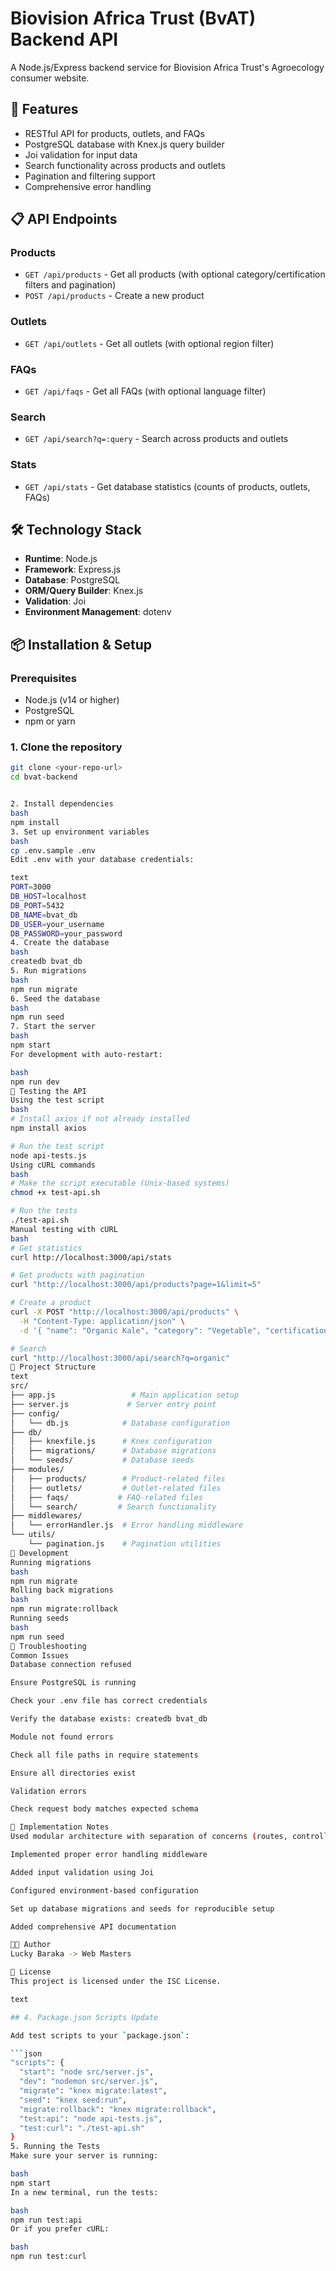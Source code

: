 # Biovision Africa Trust (BvAT) Backend API

A Node.js/Express backend service for Biovision Africa Trust's Agroecology consumer website.

## 🚀 Features

- RESTful API for products, outlets, and FAQs
- PostgreSQL database with Knex.js query builder
- Joi validation for input data
- Search functionality across products and outlets
- Pagination and filtering support
- Comprehensive error handling

## 📋 API Endpoints

### Products
- `GET /api/products` - Get all products (with optional category/certification filters and pagination)
- `POST /api/products` - Create a new product

### Outlets
- `GET /api/outlets` - Get all outlets (with optional region filter)

### FAQs
- `GET /api/faqs` - Get all FAQs (with optional language filter)

### Search
- `GET /api/search?q=:query` - Search across products and outlets

### Stats
- `GET /api/stats` - Get database statistics (counts of products, outlets, FAQs)

## 🛠️ Technology Stack

- **Runtime**: Node.js
- **Framework**: Express.js
- **Database**: PostgreSQL
- **ORM/Query Builder**: Knex.js
- **Validation**: Joi
- **Environment Management**: dotenv

## 📦 Installation & Setup

### Prerequisites
- Node.js (v14 or higher)
- PostgreSQL
- npm or yarn

### 1. Clone the repository
```bash
git clone <your-repo-url>
cd bvat-backend


2. Install dependencies
bash
npm install
3. Set up environment variables
bash
cp .env.sample .env
Edit .env with your database credentials:

text
PORT=3000
DB_HOST=localhost
DB_PORT=5432
DB_NAME=bvat_db
DB_USER=your_username
DB_PASSWORD=your_password
4. Create the database
bash
createdb bvat_db
5. Run migrations
bash
npm run migrate
6. Seed the database
bash
npm run seed
7. Start the server
bash
npm start
For development with auto-restart:

bash
npm run dev
🧪 Testing the API
Using the test script
bash
# Install axios if not already installed
npm install axios

# Run the test script
node api-tests.js
Using cURL commands
bash
# Make the script executable (Unix-based systems)
chmod +x test-api.sh

# Run the tests
./test-api.sh
Manual testing with cURL
bash
# Get statistics
curl http://localhost:3000/api/stats

# Get products with pagination
curl "http://localhost:3000/api/products?page=1&limit=5"

# Create a product
curl -X POST "http://localhost:3000/api/products" \
  -H "Content-Type: application/json" \
  -d '{ "name": "Organic Kale", "category": "Vegetable", "certification": "Organic", "description": "Leafy greens." }'

# Search
curl "http://localhost:3000/api/search?q=organic"
📁 Project Structure
text
src/
├── app.js                 # Main application setup
├── server.js             # Server entry point
├── config/
│   └── db.js            # Database configuration
├── db/
│   ├── knexfile.js      # Knex configuration
│   ├── migrations/      # Database migrations
│   └── seeds/           # Database seeds
├── modules/
│   ├── products/        # Product-related files
│   ├── outlets/         # Outlet-related files
│   ├── faqs/           # FAQ-related files
│   └── search/         # Search functionality
├── middlewares/
│   └── errorHandler.js  # Error handling middleware
└── utils/
    └── pagination.js    # Pagination utilities
🔧 Development
Running migrations
bash
npm run migrate
Rolling back migrations
bash
npm run migrate:rollback
Running seeds
bash
npm run seed
🐛 Troubleshooting
Common Issues
Database connection refused

Ensure PostgreSQL is running

Check your .env file has correct credentials

Verify the database exists: createdb bvat_db

Module not found errors

Check all file paths in require statements

Ensure all directories exist

Validation errors

Check request body matches expected schema

📝 Implementation Notes
Used modular architecture with separation of concerns (routes, controllers, services, models)

Implemented proper error handling middleware

Added input validation using Joi

Configured environment-based configuration

Set up database migrations and seeds for reproducible setup

Added comprehensive API documentation

👨‍💻 Author
Lucky Baraka -> Web Masters

📄 License
This project is licensed under the ISC License.

text

## 4. Package.json Scripts Update

Add test scripts to your `package.json`:

```json
"scripts": {
  "start": "node src/server.js",
  "dev": "nodemon src/server.js",
  "migrate": "knex migrate:latest",
  "seed": "knex seed:run",
  "migrate:rollback": "knex migrate:rollback",
  "test:api": "node api-tests.js",
  "test:curl": "./test-api.sh"
}
5. Running the Tests
Make sure your server is running:

bash
npm start
In a new terminal, run the tests:

bash
npm run test:api
Or if you prefer cURL:

bash
npm run test:curl